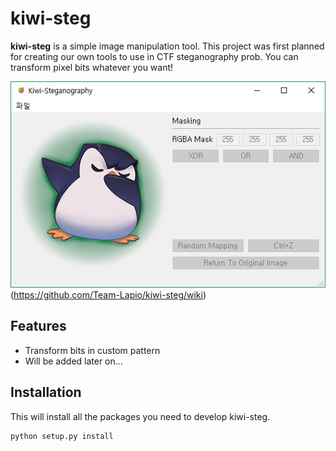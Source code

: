 # kiwi-steg

**kiwi-steg** is a simple image manipulation tool. This project was first planned for creating our own tools to use in CTF steganography prob. You can transform pixel bits whatever you want!

![main](screenshot/main.PNG)
(https://github.com/Team-Lapio/kiwi-steg/wiki)

## Features

- Transform bits in custom pattern
- Will be added later on...

## Installation

This will install all the packages you need to develop kiwi-steg.

```bash
python setup.py install
```